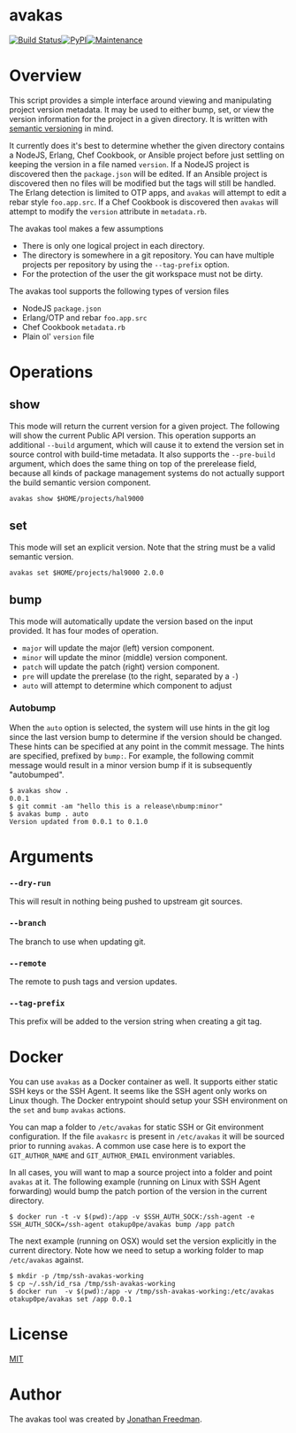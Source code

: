 avakas
======

[![Build Status](https://travis-ci.org/otakup0pe/avakas.svg?branch=master)](https://travis-ci.org/otakup0pe/avakas)[![PyPI](https://img.shields.io/pypi/v/avakas.svg)](https://pypi.python.org/pypi/avakas)[![Maintenance](https://img.shields.io/maintenance/yes/2017.svg)]()

# Overview

This script provides a simple interface around viewing and manipulating project version metadata. It may be used to either bump, set, or view the version information for the project in a given directory. It is written with [semantic versioning](http://semver.org/) in mind.

It currently does it's best to determine whether the given directory contains a NodeJS, Erlang, Chef Cookbook, or Ansible project before just settling on keeping the version in a file named `version`. If a NodeJS project is discovered then the `package.json` will be edited. If an Ansible project is discovered then no files will be modified but the tags will still be handled. The Erlang detection is limited to OTP apps, and `avakas` will attempt to edit a rebar style `foo.app.src`. If a Chef Cookbook is discovered then `avakas` will attempt to modify the `version` attribute in `metadata.rb`.

The avakas tool makes a few assumptions

* There is only one logical project in each directory.
* The directory is somewhere in a git repository. You can have multiple projects per repository by using the `--tag-prefix` option.
* For the protection of the user the git workspace must not be dirty.

The avakas tool supports the following types of version files

* NodeJS `package.json`
* Erlang/OTP and rebar `foo.app.src`
* Chef Cookbook `metadata.rb`
* Plain ol' `version` file

# Operations

## show

This mode will return the current version for a given project. The following will show the current Public API version. This operation supports an additional `--build` argument, which will cause it to extend the version set in source control with build-time metadata. It also supports the `--pre-build` argument, which does the same thing on top of the prerelease field, because all kinds of package management systems do not actually support the build semantic version component.


```shell
avakas show $HOME/projects/hal9000
```

## set

This mode will set an explicit version. Note that the string must be a valid semantic version.
```shell
avakas set $HOME/projects/hal9000 2.0.0
```

## bump

This mode will automatically update the version based on the input provided. It has four modes of operation.

* `major` will update the major (left) version component.
* `minor` will update the minor (middle) version component.
* `patch` will update the patch (right) version component.
* `pre` will update the prerelase (to the right, separated by a `-`)
* `auto` will attempt to determine which component to adjust

### Autobump

When the `auto` option is selected, the system will use hints in the git log since the last version bump to determine if the version should be changed. These hints can be specified at any point in the commit message. The hints are specified, prefixed by `bump:`. For example, the following commit message would result in a minor version bump if it is subsequently "autobumped".

```
$ avakas show .
0.0.1
$ git commit -am "hello this is a release\nbump:minor"
$ avakas bump . auto
Version updated from 0.0.1 to 0.1.0
```

# Arguments

### `--dry-run`

This will result in nothing being pushed to upstream git sources.

### `--branch`

The branch to use when updating git.

### `--remote`

The remote to push tags and version updates.

### `--tag-prefix`

This prefix will be added to the version string when creating a git tag.

# Docker

You can use `avakas` as a Docker container as well. It supports either static SSH keys or the SSH Agent. It seems like the SSH agent only works on Linux though. The Docker entrypoint should setup your SSH environment on the `set` and `bump` `avakas` actions.

You can map a folder to `/etc/avakas` for static SSH or Git environment configuration. If the file `avakasrc` is present in `/etc/avakas` it will be sourced prior to running `avakas`. A common use case here is to export the `GIT_AUTHOR_NAME` and `GIT_AUTHOR_EMAIL` environment variables.

In all cases, you will want to map a source project into a folder and point `avakas` at it. The following example (running on Linux with SSH Agent forwarding) would bump the patch portion of the version in the current directory.

```
$ docker run -t -v $(pwd):/app -v $SSH_AUTH_SOCK:/ssh-agent -e SSH_AUTH_SOCK=/ssh-agent otakup0pe/avakas bump /app patch
```

The next example (running on OSX) would set the version explicitly in the current directory. Note how we need to setup a working folder to map `/etc/avakas` against.

```
$ mkdir -p /tmp/ssh-avakas-working
$ cp ~/.ssh/id_rsa /tmp/ssh-avakas-working
$ docker run  -v $(pwd):/app -v /tmp/ssh-avakas-working:/etc/avakas otakup0pe/avakas set /app 0.0.1
```

# License

[MIT](https://github.com/otakup0pe/avakas/blob/master/LICENSE)

# Author

The avakas tool was created by [Jonathan Freedman](http://jonathanfreedman.bio/).
